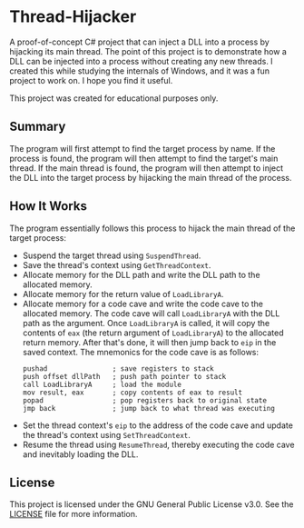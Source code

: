 # Thread-Hijacker
A proof-of-concept C# project that can inject a DLL into a process by hijacking its main thread. The point of this project is to demonstrate how a DLL can be injected into a process without creating any new threads. I created this while studying the internals of Windows, and it was a fun project to work on. I hope you find it useful.

This project was created for educational purposes only.

## Summary
The program will first attempt to find the target process by name. If the process is found, the program will then attempt to find the target's main thread. If the main thread is found, the program will then attempt to inject the DLL into the target process by hijacking the main thread of the process.

## How It Works
The program essentially follows this process to hijack the main thread of the target process:
- Suspend the target thread using `SuspendThread`.
- Save the thread's context using `GetThreadContext`.
- Allocate memory for the DLL path and write the DLL path to the allocated memory.
- Allocate memory for the return value of `LoadLibraryA`.
- Allocate memory for a code cave and write the code cave to the allocated memory. The code cave will call `LoadLibraryA` with the DLL path as the argument. Once `LoadLibraryA` is called, it will copy the contents of `eax` (the return argument of `LoadLibraryA`) to the allocated return memory. After that's done, it will then jump back to `eip` in the saved context. The mnemonics for the code cave is as follows:
    ```x86asm
    pushad                ; save registers to stack
    push offset dllPath   ; push path pointer to stack
    call LoadLibraryA     ; load the module
    mov result, eax       ; copy contents of eax to result
    popad                 ; pop registers back to original state
    jmp back              ; jump back to what thread was executing
    ```
- Set the thread context's `eip` to the address of the code cave and update the thread's context using `SetThreadContext`.
- Resume the thread using `ResumeThread`, thereby executing the code cave and inevitably loading the DLL.

## License
This project is licensed under the GNU General Public License v3.0. See the [LICENSE](LICENSE) file for more information.